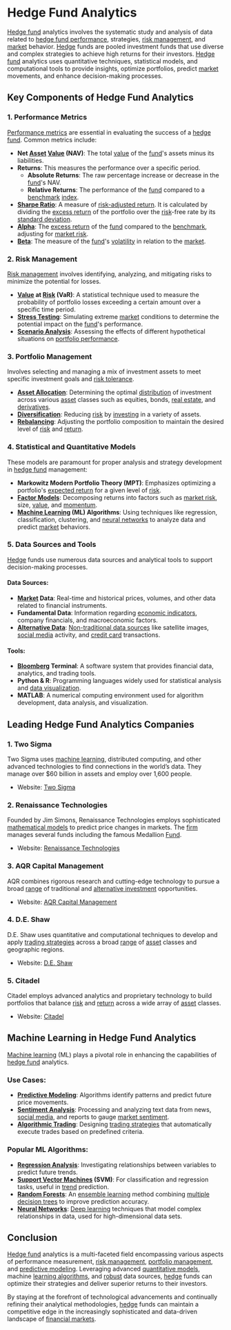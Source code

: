 # Hedge Fund Analytics

[Hedge fund](../h/hedge_fund.md) analytics involves the systematic study and analysis of data related to [hedge fund performance](../h/hedge_fund_performance.md), strategies, [risk management](../r/risk_management.md), and [market](../m/market.md) behavior. [Hedge](../h/hedge.md) funds are pooled investment funds that use diverse and complex strategies to achieve high returns for their investors. [Hedge fund](../h/hedge_fund.md) analytics uses quantitative techniques, statistical models, and computational tools to provide insights, optimize portfolios, predict [market](../m/market.md) movements, and enhance decision-making processes.

## Key Components of Hedge Fund Analytics

### 1. Performance Metrics
[Performance metrics](../p/performance_metrics.md) are essential in evaluating the success of a [hedge fund](../h/hedge_fund.md). Common metrics include:

- **Net [Asset](../a/asset.md) [Value](../v/value.md) (NAV)**: The total [value](../v/value.md) of the [fund](../f/fund.md)'s assets minus its liabilities.
- **Returns**: This measures the performance over a specific period.
  - **Absolute Returns**: The raw percentage increase or decrease in the [fund](../f/fund.md)'s NAV.
  - **Relative Returns**: The performance of the [fund](../f/fund.md) compared to a [benchmark](../b/benchmark.md) [index](../i/index_instrument.md).
- **[Sharpe Ratio](../s/sharpe_ratio.md)**: A measure of [risk-adjusted return](../r/risk-adjusted_return.md). It is calculated by dividing the [excess return](../e/excess_return.md) of the portfolio over the [risk](../r/risk.md)-free rate by its [standard deviation](../s/standard_deviation.md).
- **[Alpha](../a/alpha.md)**: The [excess return](../e/excess_return.md) of the [fund](../f/fund.md) compared to the [benchmark](../b/benchmark.md), adjusting for [market risk](../m/market_risk.md).
- **[Beta](../b/beta.md)**: The measure of the [fund](../f/fund.md)'s [volatility](../v/volatility.md) in relation to the [market](../m/market.md).
  
### 2. Risk Management
[Risk management](../r/risk_management.md) involves identifying, analyzing, and mitigating risks to minimize the potential for losses.

- **[Value](../v/value.md) at [Risk](../r/risk.md) (VaR)**: A statistical technique used to measure the probability of portfolio losses exceeding a certain amount over a specific time period.
- **[Stress Testing](../s/stress_testing_in_trading.md)**: Simulating extreme [market](../m/market.md) conditions to determine the potential impact on the [fund](../f/fund.md)'s performance.
- **[Scenario Analysis](../s/scenario_analysis.md)**: Assessing the effects of different hypothetical situations on [portfolio performance](../p/portfolio_performance.md).

### 3. Portfolio Management
Involves selecting and managing a mix of investment assets to meet specific investment goals and [risk tolerance](../r/risk_tolerance.md).

- **[Asset Allocation](../a/asset_allocation.md)**: Determining the optimal [distribution](../d/distribution.md) of investment across various [asset](../a/asset.md) classes such as equities, bonds, [real estate](../r/real_estate.md), and [derivatives](../d/derivatives.md).
- **[Diversification](../d/diversification.md)**: Reducing [risk](../r/risk.md) by [investing](../i/investing.md) in a variety of assets.
- **[Rebalancing](../r/rebalancing.md)**: Adjusting the portfolio composition to maintain the desired level of [risk](../r/risk.md) and [return](../r/return.md).

### 4. Statistical and Quantitative Models
These models are paramount for proper analysis and strategy development in [hedge fund](../h/hedge_fund.md) management:

- **Markowitz Modern Portfolio Theory (MPT)**: Emphasizes optimizing a portfolio's [expected return](../e/expected_return.md) for a given level of [risk](../r/risk.md).
- **[Factor Models](../f/factor_models.md)**: Decomposing returns into factors such as [market risk](../m/market_risk.md), size, [value](../v/value.md), and [momentum](../m/momentum.md).
- **[Machine Learning](../m/machine_learning.md) (ML) Algorithms**: Using techniques like regression, classification, clustering, and [neural networks](../n/neural_networks_in_trading.md) to analyze data and predict [market](../m/market.md) behaviors.

### 5. Data Sources and Tools
[Hedge](../h/hedge.md) funds use numerous data sources and analytical tools to support decision-making processes.

#### Data Sources:
- **[Market](../m/market.md) Data**: Real-time and historical prices, volumes, and other data related to financial instruments.
- **Fundamental Data**: Information regarding [economic indicators](../e/economic_indicators.md), company financials, and macroeconomic factors.
- **[Alternative Data](../a/alternative_data.md)**: [Non-traditional data sources](../n/non-traditional_data_sources.md) like satellite images, [social media](../s/social_media.md) activity, and [credit card](../c/credit_card.md) transactions.

#### Tools:
- **[Bloomberg](../b/bloomberg.md) Terminal**: A software system that provides financial data, analytics, and trading tools.
- **Python & R**: Programming languages widely used for statistical analysis and [data visualization](../d/data_visualization.md).
- **MATLAB**: A numerical computing environment used for algorithm development, data analysis, and visualization.

## Leading Hedge Fund Analytics Companies

### 1. Two Sigma
Two Sigma uses [machine learning](../m/machine_learning.md), distributed computing, and other advanced technologies to find connections in the world’s data. They manage over $60 billion in assets and employ over 1,600 people.
- Website: [Two Sigma](https://www.twosigma.com/)

### 2. Renaissance Technologies
Founded by Jim Simons, Renaissance Technologies employs sophisticated [mathematical models](../m/mathematical_models_in_trading.md) to predict price changes in markets. The [firm](../f/firm.md) manages several funds including the famous Medallion [Fund](../f/fund.md).
- Website: [Renaissance Technologies](https://www.rentec.com/)

### 3. AQR Capital Management
AQR combines rigorous research and cutting-edge technology to pursue a broad [range](../r/range.md) of traditional and [alternative investment](../a/alternative_investment.md) opportunities.
- Website: [AQR Capital Management](https://www.aqr.com/)

### 4. D.E. Shaw
D.E. Shaw uses quantitative and computational techniques to develop and apply [trading strategies](../t/trading_strategies.md) across a broad [range](../r/range.md) of [asset](../a/asset.md) classes and geographic regions.
- Website: [D.E. Shaw](https://www.deshaw.com/)

### 5. Citadel
Citadel employs advanced analytics and proprietary technology to build portfolios that balance [risk](../r/risk.md) and [return](../r/return.md) across a wide array of [asset](../a/asset.md) classes.
- Website: [Citadel](https://www.citadel.com/)

## Machine Learning in Hedge Fund Analytics
[Machine learning](../m/machine_learning.md) (ML) plays a pivotal role in enhancing the capabilities of [hedge fund](../h/hedge_fund.md) analytics.

### Use Cases:
- **[Predictive Modeling](../p/predictive_modeling.md)**: Algorithms identify patterns and predict future price movements.
- **[Sentiment Analysis](../s/sentiment_analysis.md)**: Processing and analyzing text data from news, [social media](../s/social_media.md), and reports to gauge [market sentiment](../m/market_sentiment.md).
- **[Algorithmic Trading](../a/algorithmic_trading.md)**: Designing [trading strategies](../t/trading_strategies.md) that automatically execute trades based on predefined criteria.

### Popular ML Algorithms:
- **[Regression Analysis](../r/regression_analysis.md)**: Investigating relationships between variables to predict future trends.
- **[Support Vector Machines](../s/support_vector_machines_in_trading.md) (SVM)**: For classification and regression tasks, useful in [trend](../t/trend.md) prediction.
- **[Random Forests](../r/random_forests_in_trading.md)**: An [ensemble learning](../e/ensemble_learning.md) method combining [multiple](../m/multiple.md) [decision trees](../d/decision_trees.md) to improve prediction accuracy.
- **[Neural Networks](../n/neural_networks_in_trading.md)**: [Deep learning](../d/deep_learning.md) techniques that model complex relationships in data, used for high-dimensional data sets.

## Conclusion
[Hedge fund](../h/hedge_fund.md) analytics is a multi-faceted field encompassing various aspects of performance measurement, [risk management](../r/risk_management.md), [portfolio management](../p/portfolio_management.md), and [predictive modeling](../p/predictive_modeling.md). Leveraging advanced [quantitative models](../q/quantitative_models.md), machine [learning algorithms](../l/learning_algorithms_in_trading.md), and [robust](../r/robust.md) data sources, [hedge](../h/hedge.md) funds can optimize their strategies and deliver superior returns to their investors.

By staying at the forefront of technological advancements and continually refining their analytical methodologies, [hedge](../h/hedge.md) funds can maintain a competitive edge in the increasingly sophisticated and data-driven landscape of [financial markets](../f/financial_market.md).
